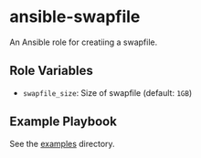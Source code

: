 # ansible-swapfile

An Ansible role for creatiing a swapfile.

## Role Variables

- `swapfile_size`: Size of swapfile (default: `1GB`)

## Example Playbook

See the [examples](./examples/) directory.
